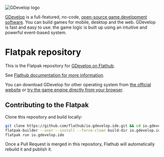 ![GDevelop logo](https://raw.githubusercontent.com/flathub/io.gdevelop.ide/master/docs/GDevelop%20banner.png "GDevelop logo")

[GDevelop](http://gdevelop.io/) is a full-featured, no-code, [open-source game development software](https://github.com/4ian/GDevelop). You can build games for mobile, desktop and the web. GDevelop is fast and easy to use: the game logic is built up using an intuitive and powerful event-based system.

# Flatpak repository

This is the Flatpak repository for [GDevelop on Flathub](https://flathub.org/apps/details/io.gdevelop.ide).

See [Flathub documentation for more information](https://github.com/flathub/flathub/wiki/App-Maintenance).

You can download GDevelop for other operating system from [the official website](https://gdevelop.io/download) or [try the game engine directly from your browser](https://editor.gdevelop.io/).

## Contributing to the Flatpak

Clone this repository and build locally:

```sh
git clone https://github.com/flathub/io.gdevelop.ide.git && cd io.gdevelop.ide
flatpak-builder --user --install --force-clean build-dir io.gdevelop.ide.yml
flatpak run io.gdevelop.ide
```

Once a Pull Request is merged in this repository, Flathub will automatically rebuild it and publish it.
